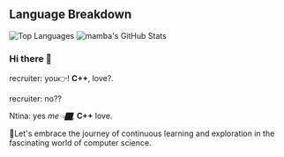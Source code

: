 ## Language Breakdown
![Top Languages](https://github-readme-stats.vercel.app/api/top-langs/?username=Intina47&layout=compact&hide=html)
![mamba's GitHub Stats](https://github-readme-stats.vercel.app/api?username=Intina47&show_icons=true&theme=radical&exclude_repo=contributed&hide=contribs)

### Hi there 👋

recruiter: you👉! **C++**, love?.

recruiter: no??

Ntina: yes *me👈🏿,*  **C++** love.

🚀Let's embrace the journey of continuous learning and exploration in the fascinating world of computer science.


